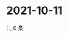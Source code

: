 # 2021-10-11

共 0 条

<!-- BEGIN WEIBO -->
<!-- 最后更新时间 Mon Oct 11 2021 17:08:37 GMT+0800 (China Standard Time) -->

<!-- END WEIBO -->
